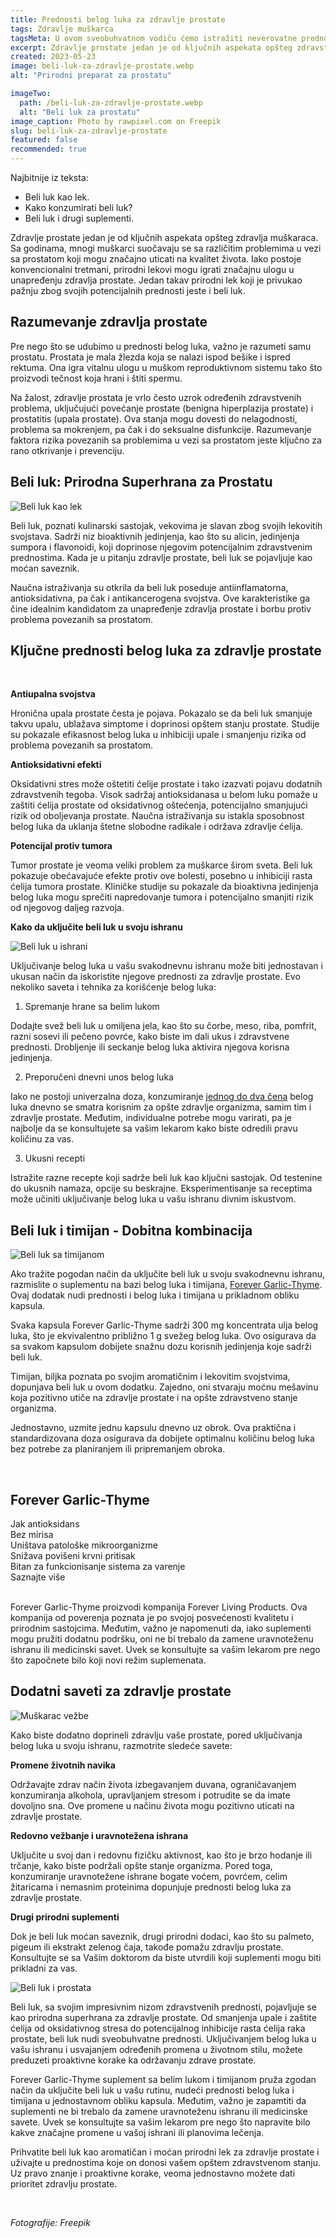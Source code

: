 ```yaml
---
title: Prednosti belog luka za zdravlje prostate
tags: Zdravlje muškarca
tagsMeta: U ovom sveobuhvatnom vodiču ćemo istražiti neverovatne prednosti belog luka za zdravlje prostate i pružiti vredne uvide o tome kako da ga uključite u svoju dnevnu rutinu.
excerpt: Zdravlje prostate jedan je od ključnih aspekata opšteg zdravstvenog stanja muškaraca.
created: 2023-05-23
image: beli-luk-za-zdravlje-prostate.webp
alt: "Prirodni preparat za prostatu"

imageTwo:
  path: /beli-luk-za-zdravlje-prostate.webp
  alt: "Beli luk za prostatu"
image_caption: Photo by rawpixel.com on Freepik
slug: beli-luk-za-zdravlje-prostate
featured: false
recommended: true
---
```


<div class="text-component line-height-lg v-space-md">

<div class="tldr-box">
  <div class="tldr-box__content">
	<span class="text-base font-bold">Najbitnije iz teksta:</span>
    <ul class="list list--ul margin-top-sm margin-bottom-0">
      <li>Beli luk kao lek.</li>
      <li>Kako konzumirati beli luk?</li>
      <li>Beli luk i drugi suplementi.</li>
    </ul>
  </div>
</div>


Zdravlje prostate jedan je od ključnih aspekata opšteg zdravlja muškaraca. Sa godinama, mnogi muškarci suočavaju se sa različitim problemima u vezi sa prostatom koji mogu značajno uticati na kvalitet života. Iako postoje konvencionalni tretmani, prirodni lekovi mogu igrati značajnu ulogu u unapređenju zdravlja prostate. Jedan takav prirodni lek koji je privukao pažnju zbog svojih potencijalnih prednosti jeste i beli luk.

## Razumevanje zdravlja prostate

Pre nego što se udubimo u prednosti belog luka, važno je razumeti samu prostatu. Prostata je mala žlezda koja se nalazi ispod bešike i ispred rektuma. Ona igra vitalnu ulogu u muškom reproduktivnom sistemu tako što proizvodi tečnost koja hrani i štiti spermu.

Na žalost, zdravlje prostata je vrlo često uzrok određenih zdravstvenih problema, uključujući povećanje prostate (benigna hiperplazija prostate) i prostatitis (upala prostate). Ova stanja mogu dovesti do nelagodnosti, problema sa mokrenjem, pa čak i do seksualne disfunkcije. Razumevanje faktora rizika povezanih sa problemima u vezi sa prostatom jeste ključno za rano otkrivanje i prevenciju.

## Beli luk: Prirodna Superhrana za Prostatu

![Beli luk kao lek](./images/beli-luk.webp)

Beli luk, poznati kulinarski sastojak, vekovima je slavan zbog svojih lekovitih svojstava. Sadrži niz bioaktivnih jedinjenja, kao što su alicin, jedinjenja sumpora i flavonoidi, koji doprinose njegovim potencijalnim zdravstvenim prednostima. Kada je u pitanju zdravlje prostate, beli luk se pojavljuje kao moćan saveznik.

Naučna istraživanja su otkrila da beli luk poseduje antiinflamatorna, antioksidativna, pa čak i antikancerogena svojstva. Ove karakteristike ga čine idealnim kandidatom za unapređenje zdravlja prostate i borbu protiv problema povezanih sa prostatom.

## Ključne prednosti belog luka za zdravlje prostate

<br>

**Antiupalna svojstva**

Hronična upala prostate česta je pojava. Pokazalo se da beli luk smanjuje takvu upalu, ublažava simptome i doprinosi opštem stanju prostate. Studije su pokazale efikasnost belog luka u inhibiciji upale i smanjenju rizika od problema povezanih sa prostatom.

**Antioksidativni efekti**

Oksidativni stres može oštetiti ćelije prostate i tako izazvati pojavu dodatnih zdravstvenih tegoba. Visok sadržaj antioksidanasa u belom luku pomaže u zaštiti ćelija prostate od oksidativnog oštećenja, potencijalno smanjujući rizik od oboljevanja prostate. Naučna istraživanja su istakla sposobnost belog luka da uklanja štetne slobodne radikale i održava zdravlje ćelija.

**Potencijal protiv tumora**

Tumor prostate je veoma veliki problem za muškarce širom sveta. Beli luk pokazuje obećavajuće efekte protiv ove bolesti, posebno u inhibiciji rasta ćelija tumora prostate. Kliničke studije su pokazale da bioaktivna jedinjenja belog luka mogu sprečiti napredovanje tumora i potencijalno smanjiti rizik od njegovog daljeg razvoja.

**Kako da uključite beli luk u svoju ishranu**

![Beli luk u ishrani](./images/beli-luk-testenina.webp)

Uključivanje belog luka u vašu svakodnevnu ishranu može biti jednostavan i ukusan način da iskoristite njegove prednosti za zdravlje prostate. Evo nekoliko saveta i tehnika za korišćenje belog luka:

1. Spremanje hrane sa belim lukom

Dodajte svež beli luk u omiljena jela, kao što su čorbe, meso, riba, pomfrit, razni sosevi ili pečeno povrće, kako biste im dali ukus i zdravstvene prednosti. Drobljenje ili seckanje belog luka aktivira njegova korisna jedinjenja.

2. Preporučeni dnevni unos belog luka

Iako ne postoji univerzalna doza, konzumiranje [jednog do dva čena](https://www.aafp.org/pubs/afp/issues/2005/0701/p103.html#:~:text=Dosages%20generally%20recommended%20in%20the,aged%20garlic%20extract%20per%20day) belog luka dnevno se smatra korisnim za opšte zdravlje organizma, samim tim i zdravlje prostate. Međutim, individualne potrebe mogu varirati, pa je najbolje da se konsultujete sa vašim lekarom kako biste odredili pravu količinu za vas.

3. Ukusni recepti

Istražite razne recepte koji sadrže beli luk kao ključni sastojak. Od testenine do ukusnih namaza, opcije su beskrajne. Eksperimentisanje sa receptima može učiniti uključivanje belog luka u vašu ishranu divnim iskustvom.

## Beli luk i timijan - Dobitna kombinacija

![Beli luk sa timijanom](./images/forever-garlic-thyme.webp)

Ako tražite pogodan način da uključite beli luk u svoju svakodnevnu ishranu, razmislite o suplementu na bazi belog luka i timijana, [Forever Garlic-Thyme](../../dodaci-ishrani/forever-beli-luk/). Ovaj dodatak nudi prednosti i belog luka i timijana u prikladnom obliku kapsula.

Svaka kapsula Forever Garlic-Thyme sadrži 300 mg koncentrata ulja belog luka, što je ekvivalentno približno 1 g svežeg belog luka. Ovo osigurava da sa svakom kapsulom dobijete snažnu dozu korisnih jedinjenja koje sadrži beli luk.

Timijan, biljka poznata po svojim aromatičnim i lekovitim svojstvima, dopunjava beli luk u ovom dodatku. Zajedno, oni stvaraju moćnu mešavinu koja pozitivno utiče na zdravlje prostate i na opšte zdravstveno stanje organizma.

Jednostavno, uzmite jednu kapsulu dnevno uz obrok. Ova praktična i standardizovana doza osigurava da dobijete optimalnu količinu belog luka bez potrebe za planiranjem ili pripremanjem obroka.

<br>

<div class="text-component__block padding-y-md padding-x-md radius-lg margin-top-md bg-white">
	<div class="grid gap-sm">
		<div class="col-12@md">
			<g-image class="" src="~/assets/img/forever_garlic_thyme.webp" alt="Beli luk u granulama"></g-image>
		</div>
		<div class="col-12@md">
			<div class="flex flex-wrap gap-sm items-center">
				<div class="">
					<h2 class="text-lg">Forever Garlic-Thyme</h2>
				</div>
        <div class="grid margin-bottom-lg gap-xxs">
					<div class="flex items-center text-sm">
						<g-image style="width: auto !important;" class="margin-left-important" src="~/assets/img/check.svg"></g-image>
						Jak antioksidans
					</div>
          <div class="flex items-center text-sm">
						<g-image style="width: auto !important;" class="margin-left-important" src="~/assets/img/check.svg"></g-image>
						Bez mirisa
					</div>
          <div class="flex items-center text-sm">
						<g-image style="width: auto !important;" class="margin-left-important" src="~/assets/img/check.svg"></g-image>
						Uništava patološke mikroorganizme
					</div>
          <div class="flex items-center text-sm">
						<g-image style="width: auto !important;" class="margin-left-important" src="~/assets/img/check.svg"></g-image>
						Snižava povišeni krvni pritisak
					</div>
					 <div class="flex items-center text-sm">
						<g-image style="width: auto !important;" class="margin-left-important" src="~/assets/img/check.svg"></g-image>
						Bitan za funkcionisanje sistema za varenje
					</div>
				</div>
			</div>
			<div class="flex gap-md@sm gap-md flex-column flex-row@sm padding-top-lg justify-between@sm items-center">
				<g-link to="/dodaci-ishrani/forever-beli-luk/" class="kupiteCTA btn btn--primary flex-grow center-between@lg justify-center btn--md">
					Saznajte više
				</g-link>
				<g-image style="width: auto !important;" class="" src="~/assets/img/logo-futer.png"></g-image>
			</div>
		</div>
	</div>
</div>

<br>

Forever Garlic-Thyme proizvodi kompanija Forever Living Products. Ova kompanija od poverenja poznata je po svojoj posvećenosti kvalitetu i prirodnim sastojcima. Međutim, važno je napomenuti da, iako suplementi mogu pružiti dodatnu podršku, oni ne bi trebalo da zamene uravnoteženu ishranu ili medicinski savet. Uvek se konsultujte sa vašim lekarom pre nego što započnete bilo koji novi režim suplemenata.

## Dodatni saveti za zdravlje prostate


![Muškarac vežbe](./images/vezba-muskarac.webp)

Kako biste dodatno doprineli zdravlju vaše prostate, pored uključivanja belog luka u svoju ishranu, razmotrite sledeće savete:

**Promene životnih navika**

Održavajte zdrav način života izbegavanjem duvana, ograničavanjem konzumiranja alkohola, upravljanjem stresom i potrudite se da imate dovoljno sna. Ove promene u načinu života mogu pozitivno uticati na zdravlje prostate.

**Redovno vežbanje i uravnotežena ishrana**

Uključite u svoj dan i redovnu fizičku aktivnost, kao što je brzo hodanje ili trčanje, kako biste podržali opšte stanje organizma. Pored toga, konzumiranje uravnotežene ishrane bogate voćem, povrćem, celim žitaricama i nemasnim proteinima dopunjuje prednosti belog luka za zdravlje prostate.

**Drugi prirodni suplementi**

Dok je beli luk moćan saveznik, drugi prirodni dodaci, kao što su palmeto, pigeum ili ekstrakt zelenog čaja, takođe pomažu zdravlju prostate. Konsultujte se sa Vašim doktorom da biste utvrdili koji suplementi mogu biti prikladni za vas.



![Beli luk i prostata](./images/beli-luk-i-prostata-2.webp)


Beli luk, sa svojim impresivnim nizom zdravstvenih prednosti, pojavljuje se kao prirodna superhrana za zdravlje prostate. Od smanjenja upale i zaštite ćelija od oksidativnog stresa do potencijalnog inhibicije rasta ćelija raka prostate, beli luk nudi sveobuhvatne prednosti. Uključivanjem belog luka u vašu ishranu i usvajanjem određenih promena u životnom stilu, možete preduzeti proaktivne korake ka održavanju zdrave prostate.

Forever Garlic-Thyme suplement sa belim lukom i timijanom pruža zgodan način da uključite beli luk u vašu rutinu, nudeći prednosti belog luka i timijana u jednostavnom obliku kapsula. Međutim, važno je zapamtiti da suplementi ne bi trebalo da zamene uravnoteženu ishranu ili medicinske savete. Uvek se konsultujte sa vašim lekarom pre nego što napravite bilo kakve značajne promene u vašoj ishrani ili planovima lečenja.

Prihvatite beli luk kao aromatičan i moćan prirodni lek za zdravlje prostate i uživajte u prednostima koje on donosi vašem opštem zdravstvenom stanju. Uz pravo znanje i proaktivne korake, veoma jednostavno možete dati prioritet zdravlju prostate.


<br>

_Fotografije: Freepik_

</div>
